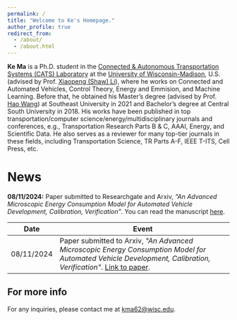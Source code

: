 ```yaml
---
permalink: /
title: "Welcome to Ke's Homepage."
author_profile: true
redirect_from: 
  - /about/
  - /about.html
---
```


**Ke Ma** is a Ph.D. student in the [Connected & Autonomous Transportation Systems (CATS) Laboratory](https://catslab.engr.wisc.edu/) at the [University of Wisconsin-Madison](https://www.wisc.edu/), U.S. (advised by Prof. [Xiaopeng (Shaw) Li](https://www.cutr.usf.edu/about-us/employee-directory/name/xiaopeng-li/)), where he works on Connected and Automated Vehicles, Control Theory, Energy and Emmision, and Machine Learning. Before that, he obtained his Master’s degree (advised by Prof. [Hao Wang](https://tc.seu.edu.cn/2019/1022/c25722a291879/page.htm)) at Southeast University in 2021 and Bachelor’s degree at Central South University in 2018. His works have been published in top transportation/computer science/energy/multidisciplinary journals and conferences, e.g., Transportation Research Parts B & C, AAAI, Energy, and Scientific Data. He also serves as a reviewer for many top-tier journals in these fields, including Transportation Science, TR Parts A-F, IEEE T-ITS, Cell Press, etc.

 

News
======
**08/11/2024:** Paper submitted to Researchgate and Arxiv, *"An Advanced Microscopic Energy Consumption Model for Automated Vehicle Development, Calibration, Verification"*. You can read the manuscript [here](https://www.researchgate.net/publication/383275795_An_Advanced_Microscopic_Energy_Consumption_Model_for_Automated_Vehicle_Development_Calibration_Verification).


| Date       | Event                                                                                                       |
|------------|-------------------------------------------------------------------------------------------------------------|
| 08/11/2024 | Paper submitted to Arxiv, *"An Advanced Microscopic Energy Consumption Model for Automated Vehicle Development, Calibration, Verification"*. [Link to paper](https://www.researchgate.net/publication/383275795_An_Advanced_Microscopic_Energy_Consumption_Model_for_Automated_Vehicle_Development_Calibration_Verification). |


For more info
------
For any inquiries, please contact me at [kma62@wisc.edu](mailto:kma62@wisc.edu).

